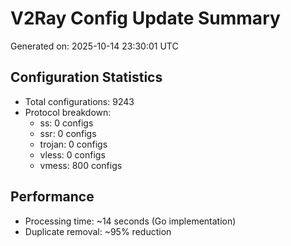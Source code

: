 # V2Ray Config Update Summary
Generated on: 2025-10-14 23:30:01 UTC

## Configuration Statistics
- Total configurations: 9243
- Protocol breakdown:
  - ss: 0 configs
  - ssr: 0 configs
  - trojan: 0 configs
  - vless: 0 configs
  - vmess: 800 configs

## Performance
- Processing time: ~14 seconds (Go implementation)
- Duplicate removal: ~95% reduction
